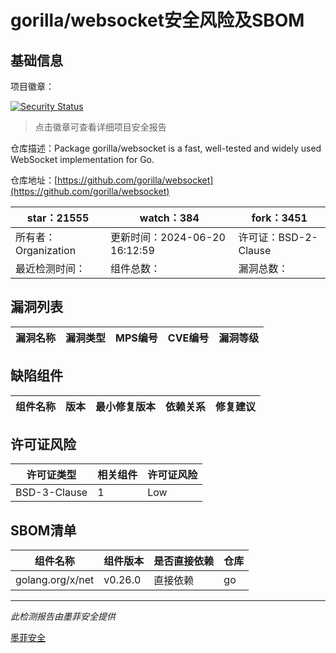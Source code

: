 # gorilla/websocket安全风险及SBOM

## 基础信息

项目徽章：

[![Security Status](https://www.murphysec.com/platform3/v31/badge/1803857465082482688.svg)](https://www.murphysec.com/console/report/1700209642588209152/1803857465082482688)

> 点击徽章可查看详细项目安全报告

仓库描述：Package gorilla/websocket is a fast, well-tested and widely used WebSocket implementation for Go.

仓库地址：[https://github.com/gorilla/websocket](https://github.com/gorilla/websocket)

| star：21555 | watch：384 | fork：3451 |
| ----------- | -------------- | ------------ |
| 所有者：Organization | 更新时间：2024-06-20 16:12:59 | 许可证：BSD-2-Clause |
| 最近检测时间： | 组件总数： | 漏洞总数： |




## 漏洞列表

| 漏洞名称 | 漏洞类型 | MPS编号 | CVE编号 | 漏洞等级 |
| ------- | ------ | ------- | ------ | ----- |





## 缺陷组件

| 组件名称 | 版本 | 最小修复版本 | 依赖关系 | 修复建议 |
| -------- | ---- | ------------ | -------- | -------- |





## 许可证风险

| 许可证类型 | 相关组件 | 许可证风险 |
| ---------- | -------- | ---------- |
|BSD-3-Clause|1|Low|




## SBOM清单

| 组件名称 | 组件版本 | 是否直接依赖 | 仓库 |
| -------- | -------- | ------------ | ---- |
|golang.org/x/net|v0.26.0|直接依赖|go|


------

*此检测报告由墨菲安全提供*

[墨菲安全](www.murphysec.com)